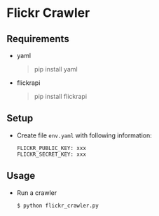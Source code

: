 # Flickr Crawler


## Requirements

* yaml

    > pip install yaml

* flickrapi

    > pip install flickrapi


## Setup

* Create file `env.yaml` with following information:

    ```
    FLICKR_PUBLIC_KEY: xxx
    FLICKR_SECRET_KEY: xxx
    ```


## Usage

* Run a crawler

    ```
    $ python flickr_crawler.py
    ```
